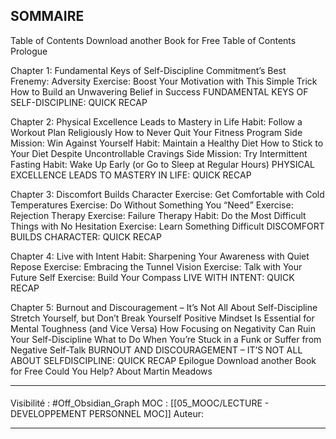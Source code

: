 

## SOMMAIRE


Table of Contents Download another Book for Free Table of Contents Prologue 

Chapter 1: Fundamental Keys of Self-Discipline Commitment’s Best 
Frenemy: Adversity 
Exercise: Boost Your Motivation with This Simple Trick 
How to Build an Unwavering Belief in Success
FUNDAMENTAL KEYS OF SELF-DISCIPLINE: QUICK RECAP 

Chapter 2: Physical Excellence Leads to Mastery in Life 
Habit: Follow a Workout Plan Religiously How to Never Quit Your Fitness Program Side
Mission: Win Against Yourself Habit: Maintain a Healthy Diet 
How to Stick to Your Diet Despite Uncontrollable Cravings Side
Mission: Try Intermittent Fasting 
Habit: Wake Up Early (or Go to Sleep at Regular Hours)
PHYSICAL EXCELLENCE LEADS TO MASTERY IN LIFE: QUICK RECAP 

Chapter 3: Discomfort Builds Character 
Exercise: Get Comfortable with Cold Temperatures 
Exercise: Do Without Something You “Need”
Exercise: Rejection Therapy 
Exercise: Failure Therapy 
Habit: Do the Most Difficult Things with No Hesitation 
Exercise: Learn Something Difficult 
DISCOMFORT BUILDS CHARACTER: QUICK RECAP 

Chapter 4: Live with Intent
Habit: Sharpening Your Awareness with Quiet Repose 
Exercise: Embracing the Tunnel Vision 
Exercise: Talk with Your Future Self
Exercise: Build Your Compass
LIVE WITH INTENT: QUICK RECAP 

Chapter 5: Burnout and Discouragement – It’s Not All About Self-Discipline 
Stretch Yourself, but Don’t Break Yourself 
Positive Mindset Is Essential for Mental Toughness (and Vice Versa)
How Focusing on Negativity Can Ruin Your Self-Discipline
What to Do When You’re Stuck in a Funk or Suffer from Negative Self-Talk 
BURNOUT AND DISCOURAGEMENT – IT’S NOT ALL ABOUT SELFDISCIPLINE: QUICK RECAP
Epilogue 
Download another Book for Free Could You Help?
About Martin Meadows



***
####
Visibilité : #Off_Obsidian_Graph
MOC : [[05_MOOC/LECTURE - DEVELOPPEMENT PERSONNEL MOC]]
Auteur:
***